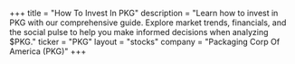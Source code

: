 +++
title = "How To Invest In PKG"
description = "Learn how to invest in PKG with our comprehensive guide. Explore market trends, financials, and the social pulse to help you make informed decisions when analyzing $PKG."
ticker = "PKG"
layout = "stocks"
company = "Packaging Corp Of America (PKG)"
+++

